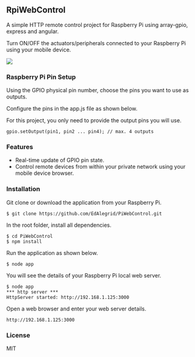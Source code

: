 ## RpiWebControl

A simple HTTP remote control project for Raspberry Pi using array-gpio, express and angular.

Turn ON/OFF the actuators/peripherals connected to your Raspberry Pi using your mobile device.

![](https://github.com/EdoLabWorks/ximgs/blob/master/raspberry-remote1.png)

### Raspberry Pi Pin Setup

Using the GPIO physical pin number, choose the pins you want to use as outputs.

Configure the pins in the app.js file as shown below.

For this project, you only need to provide the output pins you will use.

~~~~
gpio.setOutput(pin1, pin2 ... pin4); // max. 4 outputs
~~~~

### Features

- Real-time update of GPIO pin state.
- Control remote devices from within your private network using your mobile device browser.  

### Installation 

Git clone or download the application from your Raspberry Pi.
```console
$ git clone https://github.com/EdAlegrid/PiWebControl.git
```

In the root folder, install all dependencies.
```console
$ cd PiWebControl
$ npm install
```

Run the application as shown below. 
```console
$ node app
```

You will see the details of your Raspberry Pi local web server.
```console
$ node app
*** http server ***
HttpServer started: http://192.168.1.125:3000
```

Open a web browser and enter your web server details.
```console
http://192.168.1.125:3000
```

### License

MIT
